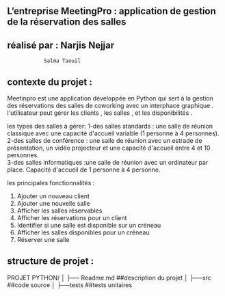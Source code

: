 ##              L’entreprise MeetingPro : application de gestion de la réservation des salles


## réalisé par : Narjis Nejjar 
                Salma Taouil


## contexte du projet :
Meetinpro est une application développée en Python qui sert à la gestion des réservations des salles de coworking avec un interphace graphique .
l'utilisateur peut gérer les clients , les salles , et les disponibilités .


les types des salles à gérer:
1-des salles standards : une salle de réunion classique avec une capacité d'accueil variable (1 personne
à 4 personnes).
2-des salles de conférence : une salle de réunion avec un estrade de présentation, un vidéo projecteur et
une capacité d'accueil entre 4 et 10 personnes.  
3-des salles informatiques :une salle de réunion avec un ordinateur par place. Capacité d'accueil de 1
personne à 4 personne. 


les principales fonctionnalités :
1. Ajouter un nouveau client
2. Ajouter une nouvelle salle
3. Afficher les salles réservables
4. Afficher les réservations pour un client
5. Identifier si une salle est disponible sur un créneau
6. Afficher les salles disponibles pour un créneau
7. Réserver une salle 


## structure de projet :
PROJET PYTHON/
│
├── Readme.md                       ##description du projet
│
├──src                              ##code source 
│
├──tests                            ##tests unitaires
